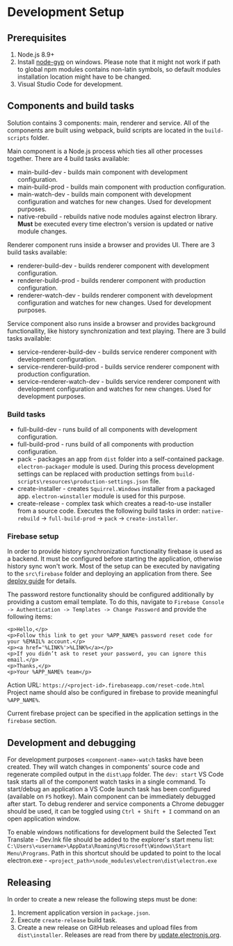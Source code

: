 # Development Setup

## Prerequisites
1. Node.js 8.9+
2. Install [node-gyp](https://github.com/nodejs/node-gyp) on windows. Please note that it might not work if path to global npm modules contains non-latin symbols, so default modules installation location might have to be changed.
3. Visual Studio Code for development.

## Components and build tasks
Solution contains 3 components: main, renderer and service. All of the components are built using webpack, build scripts are located in the `build-scripts` folder.

Main component is a Node.js process which ties all other processes together. There are 4 build tasks available:
- main-build-dev - builds main component with development configuration.
- main-build-prod - builds main component with production configuration.
- main-watch-dev - builds main component with development configuration and watches for new changes. Used for development purposes.
- native-rebuild - rebuilds native node modules against electron library. **Must** be executed every time electron's version is updated or native module changes. 

Renderer component runs inside a browser and provides UI. There are 3 build tasks available:
- renderer-build-dev - builds renderer component with development configuration.
- renderer-build-prod - builds renderer component with production configuration.
- renderer-watch-dev - builds renderer component with development configuration and watches for new changes. Used for development purposes.

Service component also runs inside a browser and provides background functionallity, like history synchronization and text playing. There are 3 build tasks available:
- service-renderer-build-dev - builds service renderer component with development configuration.
- service-renderer-build-prod - builds service renderer component with production configuration.
- service-renderer-watch-dev - builds service renderer component with development configuration and watches for new changes. Used for development purposes.

### Build tasks
- full-build-dev - runs build of all components with development configuration.
- full-build-prod - runs build of all components with production configuration.
- pack - packages an app from `dist` folder into a self-contained package. `electron-packager` module is used. During this process development settings can be replaced with production settings from `build-scripts\resources\production-settings.json` file.
- create-installer - creates `Squirrel.Windows` installer from a packaged app. `electron-winstaller` module is used for this purpose.
- create-release - complex task which creates a read-to-use installer from a source code. Executes the following build tasks in order: `native-rebuild` -> `full-build-prod` -> `pack` -> `create-installer`.

### Firebase setup
In order to provide history synchronization functionality firebase is used as a backend. It must be configured before starting the application, otherwise history sync won't work. Most of the setup can be executed by navigating to the `src\firebase` folder and deploying an application from there. See [deploy guide](https://firebase.google.com/docs/hosting/deploying) for details. 

The password restore functionality should be configured additionally by providing a custom email template. To do this, navigate to `Firebase Console -> Authentication -> Templates -> Change Password` and provide the following items:
```
<p>Hello,</p>
<p>Follow this link to get your %APP_NAME% password reset code for your %EMAIL% account.</p>
<p><a href='%LINK%'>%LINK%</a></p>
<p>If you didn’t ask to reset your password, you can ignore this email.</p>
<p>Thanks,</p>
<p>Your %APP_NAME% team</p>
```
Action URL: `https://<project-id>.firebaseapp.com/reset-code.html`
Project name should also be configured in firebase to provide meaningful `%APP_NAME%`.

Current firebase project can be specified in the application settings in the `firebase` section.

## Development and debugging
For development purposes `<component-name>-watch` tasks have been created. They will watch changes in components' source code and regenerate compiled output in the `dist\app` folder. The `dev: start` VS Code task starts all of the component watch tasks in a single command. To start/debug an application a VS Code launch task has been configured (available on `F5` hotkey). 
Main component can be immediately debugged after start. To debug renderer and service components a Chrome debugger should be used, it can be toggled using `Ctrl + Shift + I` command on an open application window.

To enable windows notifications for development build the Selected Text Translate - Dev.lnk file should be added to the explorer's start menu list: `C:\Users\<username>\AppData\Roaming\Microsoft\Windows\Start Menu\Programs`. Path in this shortcut should be updated to point to the local electron.exe - `<project_path>\node_modules\electron\dist\electron.exe`

## Releasing
In order to create a new release the following steps must be done:
1. Increment application version in `package.json`.
2. Execute `create-release` build task.
3. Create a new release on GitHub releases and upload files from `dist\installer`. Releases are read from there by [update.electronjs.org](https://github.com/electron/update.electronjs.org).
